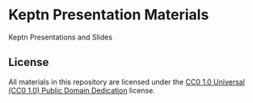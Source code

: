 # Keptn Presentation Materials

Keptn Presentations and Slides

## License

All materials in this repository are licensed under the [CC0 1.0 Universal (CC0 1.0)
Public Domain Dedication](https://creativecommons.org/publicdomain/zero/1.0/) license.
